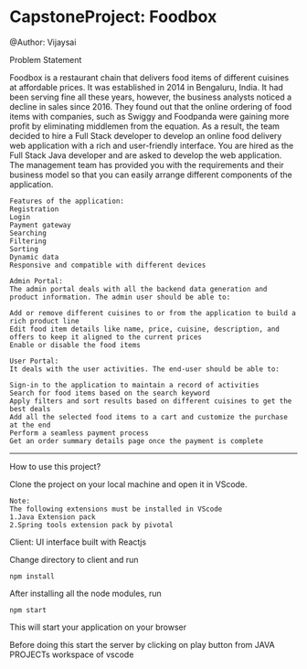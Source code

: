# CapstoneProject: Foodbox

@Author: Vijaysai

Problem Statement

Foodbox is a restaurant chain that delivers food items of different cuisines at affordable prices. It was established in 2014 in Bengaluru, India. It had been serving fine all these years, however, the business analysts noticed a decline in sales since 2016. They found out that the online ordering of food items with companies, such as Swiggy and Foodpanda were gaining more profit by eliminating middlemen from the equation. As a result, the team decided to hire a Full Stack developer to develop an online food delivery web application with a rich and user-friendly interface.
You are hired as the Full Stack Java developer and are asked to develop the web application. The management team has provided you with the requirements and their business model so that you can easily arrange different components of the application.

    Features of the application:
    Registration
    Login
    Payment gateway
    Searching
    Filtering
    Sorting
    Dynamic data
    Responsive and compatible with different devices
    
    Admin Portal:
    The admin portal deals with all the backend data generation and product information. The admin user should be able to:

    Add or remove different cuisines to or from the application to build a rich product line
    Edit food item details like name, price, cuisine, description, and offers to keep it aligned to the current prices
    Enable or disable the food items

    User Portal:
    It deals with the user activities. The end-user should be able to:

    Sign-in to the application to maintain a record of activities
    Search for food items based on the search keyword
    Apply filters and sort results based on different cuisines to get the best deals
    Add all the selected food items to a cart and customize the purchase at the end
    Perform a seamless payment process
    Get an order summary details page once the payment is complete

--------------------------------------------------------------------------------------------------------------

  How to use this project?
  
  Clone the project on your local machine and open it in VScode.
   
    Note:
    The following extensions must be installed in VScode
    1.Java Extension pack
    2.Spring tools extension pack by pivotal

Client: UI interface built with Reactjs

Change directory to client and run 
  
    npm install

After installing all the node modules, run 

    npm start

This will start your application on your browser 

Before doing this start the server by clicking on play button from JAVA PROJECTs workspace of vscode
